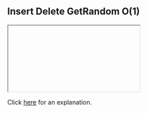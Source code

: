 ##  Insert Delete GetRandom O(1) 

<iframe></iframe>

Click [here](Explanation.md) for an explanation.

